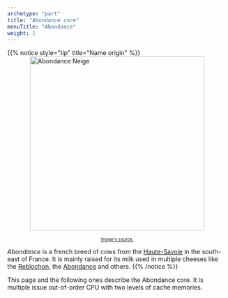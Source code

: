 ```yaml
---
archetype: "part"
title: "Abondance core"
menuTitle: "Abondance"
weight: 1
---
```


{{% notice style="tip" title="Name origin" %}}
<img src="/img/abondance-neige.jpg" alt="Abondance Neige" style="width: 400px; display: block; margin: 0 auto;">
 
<div style="text-align: center; font-size: 10px;"> 
  <a href="https://www.salon-agriculture.com/A-voir-sur-le-salon/La-vache-egerie/Les-anciennes-vaches-egeries/Decouvrez-Neige-l-egerie-de-l-edition-2022">Image's source.</a>
</div>

*Abondance* is a french breed of cows from the [Haute-Savoie](https://www.hautesavoie.fr/) in the south-east of France. It is mainly raised for its milk used in multiple cheeses like the [Reblochon](https://www.reblochon.fr/en/), the [Abondance](https://www.fromageabondance.fr/en) and others.
{{% /notice %}}

This page and the following ones describe the Abondance core.
It is multiple issue out-of-order CPU with two levels of cache memories.